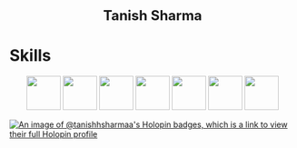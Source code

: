 <p align="center">
  <span style="display: inline-block; vertical-align: middle; font-size: 24px"><strong>Tanish Sharma</strong></span>
</p>

# Skills

<p align="center">
  <img src="https://img.icons8.com/color/96/000000/c-plus-plus-logo.png" alt="" width="60" height="60" />
  <img src="https://img.icons8.com/color/96/000000/c-programming.png" alt="" width="60" height="60" />
  <img src="https://img.icons8.com/color/96/000000/python.png" alt="" width="60" height="60" />
  <img src="https://img.icons8.com/color/96/000000/java-coffee-cup-logo.png" alt="" width="60" height="60" />
  <img src="https://icons8.com/icon/4PiNHtUJVbLs/tailwind-css" alt="" width="60" height="60" />
  <img src="https://img.icons8.com/color/96/000000/javascript.png" alt="" width="60" height="60" />
  <img src="https://img.icons8.com/color/96/000000/sql.png" alt="" width="60" height="60" />
</p>

[![An image of @tanishhsharmaa's Holopin badges, which is a link to view their full Holopin profile](https://holopin.me/tanishhsharmaa)](https://holopin.io/@tanishhsharmaa)
